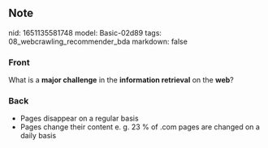 ## Note
nid: 1651135581748
model: Basic-02d89
tags: 08_webcrawling_recommender_bda
markdown: false

### Front
What is a <b>major challenge</b> in the <b>information retrieval</b> on the <b>web</b>?

### Back
<ul>
  <li>Pages disappear on a regular basis
  <li>Pages change their content e. g. 23 % of .com pages are
  changed on a daily basis
</ul>
